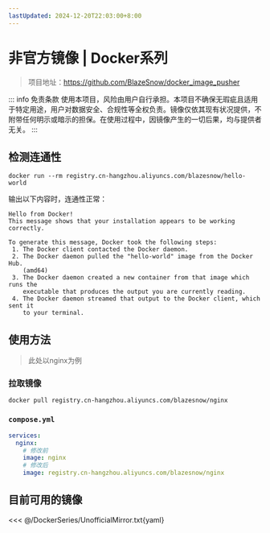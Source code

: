 ```yaml
---
lastUpdated: 2024-12-20T22:03:00+8:00
---
```


# 非官方镜像 | Docker系列

> 项目地址：<https://github.com/BlazeSnow/docker_image_pusher>

::: info 免责条款
使用本项目，风险由用户自行承担。本项目不确保无瑕疵且适用于特定用途，用户对数据安全、合规性等全权负责。镜像仅依其现有状况提供，不附带任何明示或暗示的担保。在使用过程中，因镜像产生的一切后果，均与提供者无关。
:::

## 检测连通性

```docker run --rm registry.cn-hangzhou.aliyuncs.com/blazesnow/hello-world```

输出以下内容时，连通性正常：

```ansi
Hello from Docker!
This message shows that your installation appears to be working correctly.

To generate this message, Docker took the following steps:
 1. The Docker client contacted the Docker daemon.
 2. The Docker daemon pulled the "hello-world" image from the Docker Hub.
    (amd64)
 3. The Docker daemon created a new container from that image which runs the
    executable that produces the output you are currently reading.
 4. The Docker daemon streamed that output to the Docker client, which sent it
    to your terminal.
```

## 使用方法

> 此处以nginx为例

### 拉取镜像

```docker pull registry.cn-hangzhou.aliyuncs.com/blazesnow/nginx```

### ```compose.yml```

```yml
services:
  nginx:
    # 修改前
    image: nginx
    # 修改后
    image: registry.cn-hangzhou.aliyuncs.com/blazesnow/nginx
```

## 目前可用的镜像

<<< @/DockerSeries/UnofficialMirror.txt{yaml}